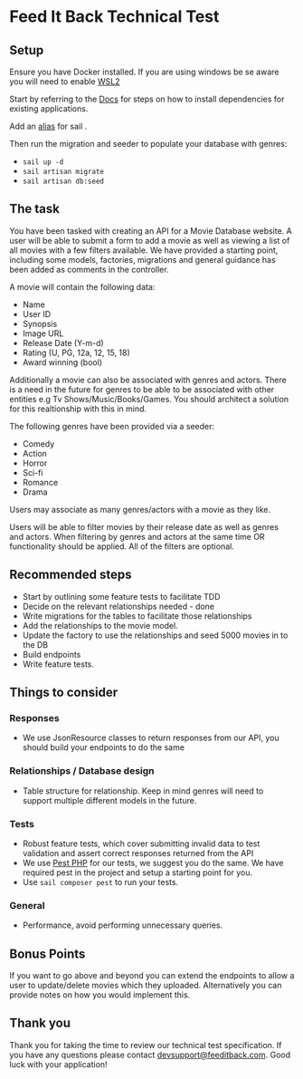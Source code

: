 # Feed It Back Technical Test

## Setup

Ensure you have Docker installed. If you are using windows be se aware you will need to enable [WSL2](https://laravel.com/docs/9.x/installation#getting-started-on-windows)

Start by referring to the [Docs](https://laravel.com/docs/9.x/sail#installing-composer-dependencies-for-existing-projects) for steps on how to install dependencies for existing applications.

Add an [alias](https://laravel.com/docs/9.x/sail#configuring-a-bash-alias) for sail .

Then run the migration and seeder to populate your database with genres:

- `sail up -d`
- `sail artisan migrate`
- `sail artisan db:seed`

## The task

You have been tasked with creating an API for a Movie Database website. A user will be able to submit a form to add a movie as well as viewing a list of all movies with a few filters available.
We have provided a starting point, including some models, factories, migrations and general guidance has been added as comments in the controller.

A movie will contain the following data:

- Name 
- User ID
- Synopsis
- Image URL
- Release Date (Y-m-d)
- Rating (U, PG, 12a, 12, 15, 18)
- Award winning (bool)

Additionally a movie can also be associated with genres and actors. There is a need in the future for genres to be able to be associated with other entities e.g Tv Shows/Music/Books/Games. You should architect a solution for this realtionship with this in mind. 

The following genres have been provided via a seeder:

- Comedy
- Action
- Horror
- Sci-fi
- Romance
- Drama

Users may associate as many genres/actors with a movie as they like.

Users will be able to filter movies by their release date as well as genres and actors. When filtering by genres and actors at the same time OR functionality should be applied. All of the filters are optional.

## Recommended steps

- Start by outlining some feature tests to facilitate TDD
- Decide on the relevant relationships needed - done
- Write migrations for the tables to facilitate those relationships
- Add the relationships to the movie model. 
- Update the factory to use the relationships and seed 5000 movies in to the DB
- Build endpoints
- Write feature tests.
 
## Things to consider

### Responses

- We use JsonResource classes to return responses from our API, you should build your endpoints to do the same

### Relationships / Database design

- Table structure for relationship. Keep in mind genres will need to support multiple different models in the future.

### Tests

- Robust feature tests, which cover submitting invalid data to test validation and assert correct responses returned from the API
- We use [Pest PHP](https://pestphp.com/docs/installation) for our tests, we suggest you do the same. We have required pest in the project and setup a starting point for you.
- Use `sail composer pest` to run your tests.

### General

- Performance, avoid performing unnecessary queries.

## Bonus Points

If you want to go above and beyond you can extend the endpoints to allow a user to update/delete movies which they uploaded. Alternatively you can provide notes on how you would implement this.

## Thank you

Thank you for taking the time to review our technical test specification. If you have any questions please contact devsupport@feeditback.com. Good luck with your application!
